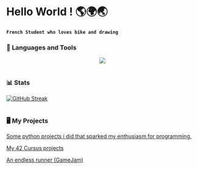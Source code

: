 # Hello World ! 🌎🌍🌏

**`French Student who loves bike and drawing`**

### 🧰 Languages and Tools

<p align="center">
  <a href="https://skillicons.dev">
    <!--
    <img src="https://skillicons.dev/icons?i=git,github,linux,bash,powershell,vim,figma,unity,godot,blender,py,c,cpp,cs,html,css,js,ts&perline=6" />
    -->
    <img src="https://skillicons.dev/icons?i=git,github,linux,bash,vim,figma,unity,py,c,cpp,cs,html,css,js,ts&perline=6" />
  </a>
</p>

#


### 📊 Stats

<!-- ![KoganeShiro's GitHub stats](https://github-readme-stats.vercel.app/api?username=KoganeShiro&show_icons=true&theme=radical) -->

[![GitHub Streak](https://streak-stats.demolab.com?user=KoganeShiro&theme=shadow-blue&date_format=M%20j%5B%2C%20Y%5D&card_width=738)](https://git.io/streak-stats)

#


### 🖥️ My Projects

[Some python projects i did that sparked my enthusiasm for programming.](https://github.com/KoganeShiro/Small_Python_Project)

[My 42 Cursus projects](https://github.com/KoganeShiro/42_Cursus)

[An endless runner (GameJam)](https://github.com/KoganeShiro/Elemental-Sphere_gamejam)


#
